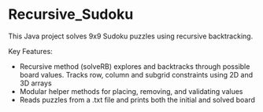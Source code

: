 # Recursive_Sudoku

This Java project solves 9x9 Sudoku puzzles using recursive backtracking. 

Key Features: 
* Recursive method (solveRB) explores and backtracks through possible board values. Tracks row, column and subgrid constraints using 2D and 3D arrays
* Modular helper methods for placing, removing, and validating values
* Reads puzzles from a .txt file and prints both the initial and solved board


